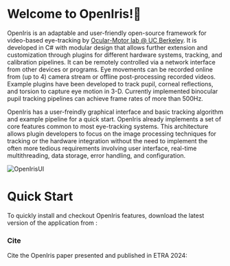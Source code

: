 # Welcome to OpenIris!👋

OpenIris is an adaptable and user-friendly open-source framework for video-based eye-tracking by [Ocular-Motor lab @ UC Berkeley](https://omlab.berkeley.edu/). It is developed in C# with modular design that allows further extension and customization through plugins for different hardware systems, tracking, and calibration pipelines. It can be remotely controlled via a network interface from other devices or programs. Eye movements can be recorded online from (up to 4) camera stream or offline post-processing recorded videos. Example plugins have been developed to track pupil, corneal reflections, and torsion to capture eye motion in 3-D. Currently implemented binocular pupil tracking pipelines can achieve frame rates of more than 500Hz. 

OpenIris has a user-freindly graphical interface and basic tracking algorithm and example pipeline for a quick start. OpenIris already implements a set of core features common to most eye-tracking systems. This architecture allows plugin developers to focus on the image processing techniques for tracking or the hardware integration without the need to implement the often more tedious requirements involving user interface, real-time multithreading, data storage, error handling, and configuration.


![OpenIrisUI](https://github.com/ocular-motor-lab/OpenIris/assets/1356893/0164ac5c-dc84-4233-bcf2-1469568b6292)

# Quick Start
To quickly install and checkout OpenIris features, download the latest version of the application from : 

### Cite
Cite the OpenIris paper presented and published in ETRA 2024:


